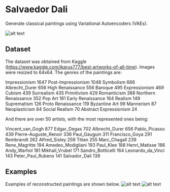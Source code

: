 # Salvaedor Dali
Generate classical paintings using Variational Autoencoders (VAEs). 

![alt text](https://raw.githubusercontent.com/karinazad/salvaedor-dali/main/generated/examples_real/surrealism.png)

## Dataset
The dataset was obtained from Kaggle (https://www.kaggle.com/ikarus777/best-artworks-of-all-time). Images were resized to 64x64.
The genres of the paintings are:

Impressionism             1647
Post-Impressionism        1048
Symbolism                  666
Albrecht_Durer             656
High Renaissance           556
Baroque                    495
Expressionism              469
Cubism                     439
Surrealism                 435
Primitivism                429
Romanticism                388
Northern Renaissance       352
Pop Art                    181
Early Renaissance          164
Realism                    149
Suprematism                126
Proto Renaissance          119
Byzantine Art               99
Mannerism                   87
Neoplasticism               84
Social Realism              70
Abstract Expressionism      24

And there are over 50 artists, with the most represented ones being:

Vincent_van_Gogh             877
Edgar_Degas                  702
Albrecht_Durer               656
Pablo_Picasso                439
Pierre-Auguste_Renoir        336
Paul_Gauguin                 311
Francisco_Goya               291
Rembrandt                    262
Alfred_Sisley                259
Titian                       255
Marc_Chagall                 239
Rene_Magritte                194
Amedeo_Modigliani            193
Paul_Klee                    188
Henri_Matisse                186
Andy_Warhol                  181
Mikhail_Vrubel               171
Sandro_Botticelli            164
Leonardo_da_Vinci            143
Peter_Paul_Rubens            141
Salvador_Dali                139



## Examples
Examples of reconstructed paintings are shown below.
![alt text](https://raw.githubusercontent.com/karinazad/salvaedor-dali/main/generated/examples_generated/compare/general_2.png)
![alt text](https://raw.githubusercontent.com/karinazad/salvaedor-dali/main/generated/examples_generated/compare/general_1.png)

